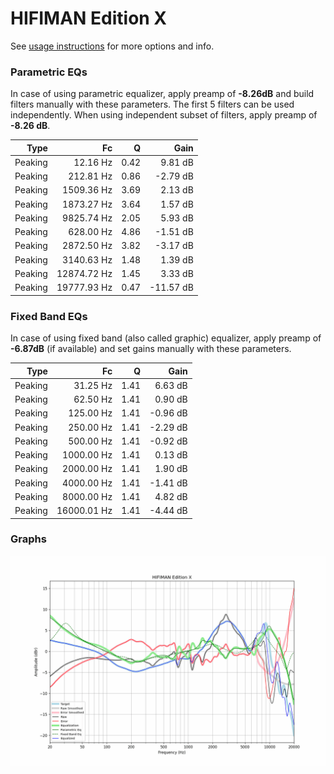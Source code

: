 # HIFIMAN Edition X
See [usage instructions](https://github.com/jaakkopasanen/AutoEq#usage) for more options and info.

### Parametric EQs
In case of using parametric equalizer, apply preamp of **-8.26dB** and build filters manually
with these parameters. The first 5 filters can be used independently.
When using independent subset of filters, apply preamp of **-8.26 dB**.

| Type    | Fc          |    Q | Gain      |
|--------:|------------:|-----:|----------:|
| Peaking | 12.16 Hz    | 0.42 | 9.81 dB   |
| Peaking | 212.81 Hz   | 0.86 | -2.79 dB  |
| Peaking | 1509.36 Hz  | 3.69 | 2.13 dB   |
| Peaking | 1873.27 Hz  | 3.64 | 1.57 dB   |
| Peaking | 9825.74 Hz  | 2.05 | 5.93 dB   |
| Peaking | 628.00 Hz   | 4.86 | -1.51 dB  |
| Peaking | 2872.50 Hz  | 3.82 | -3.17 dB  |
| Peaking | 3140.63 Hz  | 1.48 | 1.39 dB   |
| Peaking | 12874.72 Hz | 1.45 | 3.33 dB   |
| Peaking | 19777.93 Hz | 0.47 | -11.57 dB |

### Fixed Band EQs
In case of using fixed band (also called graphic) equalizer, apply preamp of **-6.87dB**
(if available) and set gains manually with these parameters.

| Type    | Fc          |    Q | Gain     |
|--------:|------------:|-----:|---------:|
| Peaking | 31.25 Hz    | 1.41 | 6.63 dB  |
| Peaking | 62.50 Hz    | 1.41 | 0.90 dB  |
| Peaking | 125.00 Hz   | 1.41 | -0.96 dB |
| Peaking | 250.00 Hz   | 1.41 | -2.29 dB |
| Peaking | 500.00 Hz   | 1.41 | -0.92 dB |
| Peaking | 1000.00 Hz  | 1.41 | 0.13 dB  |
| Peaking | 2000.00 Hz  | 1.41 | 1.90 dB  |
| Peaking | 4000.00 Hz  | 1.41 | -1.41 dB |
| Peaking | 8000.00 Hz  | 1.41 | 4.82 dB  |
| Peaking | 16000.01 Hz | 1.41 | -4.44 dB |

### Graphs
![](./HIFIMAN%20Edition%20X.png)